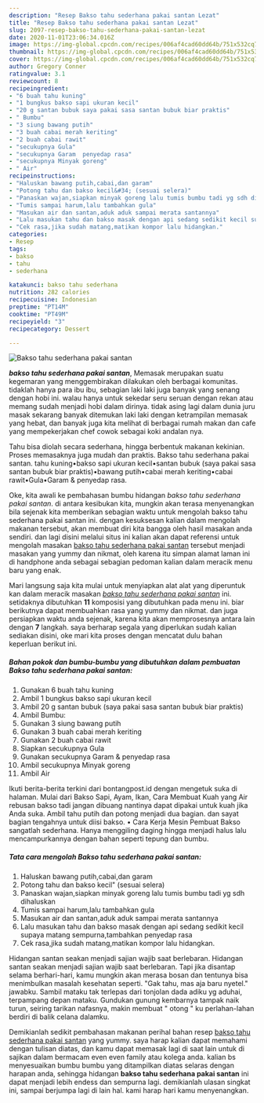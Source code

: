 ```yaml
---
description: "Resep Bakso tahu sederhana pakai santan Lezat"
title: "Resep Bakso tahu sederhana pakai santan Lezat"
slug: 2097-resep-bakso-tahu-sederhana-pakai-santan-lezat
date: 2020-11-01T23:06:34.016Z
image: https://img-global.cpcdn.com/recipes/006af4cad60dd64b/751x532cq70/bakso-tahu-sederhana-pakai-santan-foto-resep-utama.jpg
thumbnail: https://img-global.cpcdn.com/recipes/006af4cad60dd64b/751x532cq70/bakso-tahu-sederhana-pakai-santan-foto-resep-utama.jpg
cover: https://img-global.cpcdn.com/recipes/006af4cad60dd64b/751x532cq70/bakso-tahu-sederhana-pakai-santan-foto-resep-utama.jpg
author: Gregory Conner
ratingvalue: 3.1
reviewcount: 8
recipeingredient:
- "6 buah tahu kuning"
- "1 bungkus bakso sapi ukuran kecil"
- "20 g santan bubuk saya pakai sasa santan bubuk biar praktis"
- " Bumbu"
- "3 siung bawang putih"
- "3 buah cabai merah keriting"
- "2 buah cabai rawit"
- "secukupnya Gula"
- "secukupnya Garam  penyedap rasa"
- "secukupnya Minyak goreng"
- " Air"
recipeinstructions:
- "Haluskan bawang putih,cabai,dan garam"
- "Potong tahu dan bakso kecil&#34; (sesuai selera)"
- "Panaskan wajan,siapkan minyak goreng lalu tumis bumbu tadi yg sdh dihaluskan"
- "Tumis sampai harum,lalu tambahkan gula"
- "Masukan air dan santan,aduk aduk sampai merata santannya"
- "Lalu masukan tahu dan bakso masak dengan api sedang sedikit kecil supaya matang sempurna,tambahkan penyedap rasa"
- "Cek rasa,jika sudah matang,matikan kompor lalu hidangkan."
categories:
- Resep
tags:
- bakso
- tahu
- sederhana

katakunci: bakso tahu sederhana 
nutrition: 282 calories
recipecuisine: Indonesian
preptime: "PT14M"
cooktime: "PT49M"
recipeyield: "3"
recipecategory: Dessert

---
```



![Bakso tahu sederhana pakai santan](https://img-global.cpcdn.com/recipes/006af4cad60dd64b/751x532cq70/bakso-tahu-sederhana-pakai-santan-foto-resep-utama.jpg)

<b><i>bakso tahu sederhana pakai santan</i></b>, Memasak merupakan suatu kegemaran yang menggembirakan dilakukan oleh berbagai komunitas. tidaklah hanya para ibu ibu, sebagian laki laki juga banyak yang senang dengan hobi ini. walau hanya untuk sekedar seru seruan dengan rekan atau memang sudah menjadi hobi dalam dirinya. tidak asing lagi dalam dunia juru masak sekarang banyak ditemukan laki laki dengan ketrampilan memasak yang hebat, dan banyak juga kita melihat di berbagai rumah makan dan cafe yang mempekerjakan chef cowok sebagai koki andalan nya.

Tahu bisa diolah secara sederhana, hingga berbentuk makanan kekinian. Proses memasaknya juga mudah dan praktis. Bakso tahu sederhana pakai santan. tahu kuning•bakso sapi ukuran kecil•santan bubuk (saya pakai sasa santan bubuk biar praktis)•bawang putih•cabai merah keriting•cabai rawit•Gula•Garam &amp; penyedap rasa.

Oke, kita awali ke pembahasan bumbu hidangan <i>bakso tahu sederhana pakai santan</i>. di antara kesibukan kita, mungkin akan terasa menyenangkan bila sejenak kita memberikan sebagian waktu untuk mengolah bakso tahu sederhana pakai santan ini. dengan kesuksesan kalian dalam mengolah makanan tersebut, akan membuat diri kita bangga oleh hasil masakan anda sendiri. dan lagi disini melalui situs ini kalian akan dapat referensi untuk mengolah masakan <u>bakso tahu sederhana pakai santan</u> tersebut menjadi masakan yang yummy dan nikmat, oleh karena itu simpan alamat laman ini di handphone anda sebagai sebagian pedoman kalian dalam meracik menu baru yang enak.


Mari langsung saja kita mulai untuk menyiapkan alat alat yang diperuntuk kan dalam meracik masakan <u><i>bakso tahu sederhana pakai santan</i></u> ini. setidaknya dibutuhkan <b>11</b> komposisi yang dibutuhkan pada menu ini. biar berikutnya dapat membuahkan rasa yang yummy dan nikmat. dan juga persiapkan waktu anda sejenak, karena kita akan memprosesnya antara lain dengan <b>7</b> langkah. saya berharap segala yang diperlukan sudah kalian sediakan disini, oke mari kita proses dengan mencatat dulu bahan keperluan berikut ini.

<!--inarticleads1-->

##### Bahan pokok dan bumbu-bumbu yang dibutuhkan dalam pembuatan Bakso tahu sederhana pakai santan:

1. Gunakan 6 buah tahu kuning
1. Ambil 1 bungkus bakso sapi ukuran kecil
1. Ambil 20 g santan bubuk (saya pakai sasa santan bubuk biar praktis)
1. Ambil  Bumbu:
1. Gunakan 3 siung bawang putih
1. Gunakan 3 buah cabai merah keriting
1. Gunakan 2 buah cabai rawit
1. Siapkan secukupnya Gula
1. Gunakan secukupnya Garam &amp; penyedap rasa
1. Ambil secukupnya Minyak goreng
1. Ambil  Air


Ikuti berita-berita terkini dari bontangpost.id dengan mengetuk suka di halaman. Mulai dari Bakso Sapi, Ayam, Ikan, Cara Membuat Kuah yang Air rebusan bakso tadi jangan dibuang nantinya dapat dipakai untuk kuah jika Anda suka. Ambil tahu putih dan potong menjadi dua bagian. dan sayat bagian tengahnya untuk diisi bakso. • Cara Kerja Mesin Pembuat Bakso sangatlah sederhana. Hanya menggiling daging hingga menjadi halus lalu mencampurkannya dengan bahan seperti tepung dan bumbu. 

<!--inarticleads2-->

##### Tata cara mengolah Bakso tahu sederhana pakai santan:

1. Haluskan bawang putih,cabai,dan garam
1. Potong tahu dan bakso kecil&#34; (sesuai selera)
1. Panaskan wajan,siapkan minyak goreng lalu tumis bumbu tadi yg sdh dihaluskan
1. Tumis sampai harum,lalu tambahkan gula
1. Masukan air dan santan,aduk aduk sampai merata santannya
1. Lalu masukan tahu dan bakso masak dengan api sedang sedikit kecil supaya matang sempurna,tambahkan penyedap rasa
1. Cek rasa,jika sudah matang,matikan kompor lalu hidangkan.


Hidangan santan seakan menjadi sajian wajib saat berlebaran. Hidangan santan seakan menjadi sajian wajib saat berlebaran. Tapi jika disantap selama berhari-hari, kamu mungkin akan merasa bosan dan tentunya bisa menimbulkan masalah kesehatan seperti. &#34;Gak tahu, mas aja baru nyetel.&#34; jawabku. Sambil mataku tak terlepas dari tonjolan dada adiku yg aduhai, terpampang depan mataku. Gundukan gunung kembarnya tampak naik turun, seiring tarikan nafasnya, makin membuat &#34; otong &#34; ku perlahan-lahan berdiri di balik celana dalamku. 

Demikianlah sedikit pembahasan makanan perihal bahan resep <u>bakso tahu sederhana pakai santan</u> yang yummy. saya harap kalian dapat memahami dengan tulisan diatas, dan kamu dapat memasak lagi di saat lain untuk di sajikan dalam bermacam even even family atau kolega anda. kalian bs menyesuaikan bumbu bumbu yang ditampilkan diatas selaras dengan harapan anda, sehingga hidangan <b>bakso tahu sederhana pakai santan</b> ini dapat menjadi lebih endess dan sempurna lagi. demikianlah ulasan singkat ini, sampai berjumpa lagi di lain hal. kami harap hari kamu menyenangkan.
